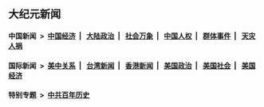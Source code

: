 ## 大纪元新闻

#### 中国新闻 &nbsp;>&nbsp; [中国经济](indexes/ncid283/README.md?11291245) &nbsp;| &nbsp; [大陆政治](indexes/ncid277/README.md?11291245) &nbsp;| &nbsp; [社会万象](indexes/ncid282/README.md?11291245) &nbsp;| &nbsp; [中国人权](indexes/ncid278/README.md?11291245) &nbsp;| &nbsp; [群体事件](indexes/ncid279/README.md?11291245) &nbsp;| &nbsp; [天灾人祸](indexes/ncid280/README.md?11291245)

#### 国际新闻 &nbsp;>&nbsp; [美中关系](indexes/nf1412576/README.md?11291245) &nbsp;| &nbsp; [台湾新闻](indexes/ncid1349361/README.md?11291245) &nbsp;| &nbsp; [香港新闻](indexes/ncid1349362/README.md?11291245) &nbsp;| &nbsp; [美国政治](indexes/ncid1078159/README.md?11291245) &nbsp;| &nbsp; [美国社会](indexes/ncid1078160/README.md?11291245) &nbsp;| &nbsp; [美国经济](indexes/ncid1078158/README.md?11291245)

#### 特别专题 &nbsp;>&nbsp; [中共百年历史](https://github.com/epoch-news/epoch-special/blob/master/README.md?11291245)  
